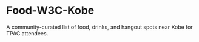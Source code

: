 # Food-W3C-Kobe
A community-curated list of food, drinks, and hangout spots near Kobe for TPAC attendees.
